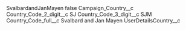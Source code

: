 <?xml version="1.0" encoding="UTF-8"?>
<CustomMetadata xmlns="http://soap.sforce.com/2006/04/metadata" xmlns:xsi="http://www.w3.org/2001/XMLSchema-instance" xmlns:xsd="http://www.w3.org/2001/XMLSchema">
    <label>SvalbardandJanMayen</label>
    <protected>false</protected>
    <values>
        <field>Campaign_Country__c</field>
        <value xsi:nil="true"/>
    </values>
    <values>
        <field>Country_Code_2_digit__c</field>
        <value xsi:type="xsd:string">SJ</value>
    </values>
    <values>
        <field>Country_Code_3_digit__c</field>
        <value xsi:type="xsd:string">SJM</value>
    </values>
    <values>
        <field>Country_Code_full__c</field>
        <value xsi:type="xsd:string">Svalbard and Jan Mayen</value>
    </values>
    <values>
        <field>UserDetailsCountry__c</field>
        <value xsi:nil="true"/>
    </values>
</CustomMetadata>
